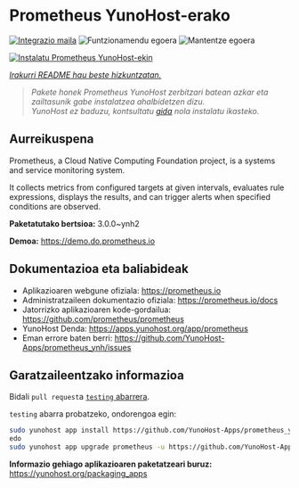 <!--
Ohart ongi: README hau automatikoki sortu da <https://github.com/YunoHost/apps/tree/master/tools/readme_generator>ri esker
EZ editatu eskuz.
-->

# Prometheus YunoHost-erako

[![Integrazio maila](https://dash.yunohost.org/integration/prometheus.svg)](https://ci-apps.yunohost.org/ci/apps/prometheus/) ![Funtzionamendu egoera](https://ci-apps.yunohost.org/ci/badges/prometheus.status.svg) ![Mantentze egoera](https://ci-apps.yunohost.org/ci/badges/prometheus.maintain.svg)

[![Instalatu Prometheus YunoHost-ekin](https://install-app.yunohost.org/install-with-yunohost.svg)](https://install-app.yunohost.org/?app=prometheus)

*[Irakurri README hau beste hizkuntzatan.](./ALL_README.md)*

> *Pakete honek Prometheus YunoHost zerbitzari batean azkar eta zailtasunik gabe instalatzea ahalbidetzen dizu.*  
> *YunoHost ez baduzu, kontsultatu [gida](https://yunohost.org/install) nola instalatu ikasteko.*

## Aurreikuspena

Prometheus, a Cloud Native Computing Foundation project, is a systems and service monitoring system.

It collects metrics from configured targets at given intervals, evaluates rule expressions, displays the results, and can trigger alerts when specified conditions are observed.


**Paketatutako bertsioa:** 3.0.0~ynh2

**Demoa:** <https://demo.do.prometheus.io>
## Dokumentazioa eta baliabideak

- Aplikazioaren webgune ofiziala: <https://prometheus.io>
- Administratzaileen dokumentazio ofiziala: <https://prometheus.io/docs>
- Jatorrizko aplikazioaren kode-gordailua: <https://github.com/prometheus/prometheus>
- YunoHost Denda: <https://apps.yunohost.org/app/prometheus>
- Eman errore baten berri: <https://github.com/YunoHost-Apps/prometheus_ynh/issues>

## Garatzaileentzako informazioa

Bidali `pull request`a [`testing` abarrera](https://github.com/YunoHost-Apps/prometheus_ynh/tree/testing).

`testing` abarra probatzeko, ondorengoa egin:

```bash
sudo yunohost app install https://github.com/YunoHost-Apps/prometheus_ynh/tree/testing --debug
edo
sudo yunohost app upgrade prometheus -u https://github.com/YunoHost-Apps/prometheus_ynh/tree/testing --debug
```

**Informazio gehiago aplikazioaren paketatzeari buruz:** <https://yunohost.org/packaging_apps>

